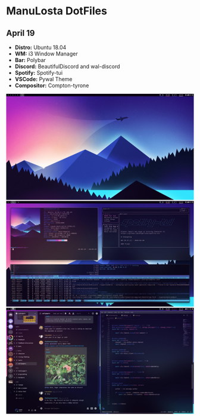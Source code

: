 # ManuLosta DotFiles

## April 19
* **Distro:** Ubuntu 18.04
* **WM:** i3 Window Manager
* **Bar:** Polybar
* **Discord:** BeautifulDiscord and wal-discord
* **Spotify:** Spotify-tui
* **VSCode:** Pywal Theme
* **Compositor:** Compton-tyrone

![Screenshot](/screenshots/2020-04-19-1587337528_screenshot_1920x1080.jpg)
![Screenshot](/screenshots/2020-04-19-1587337477_screenshot_1920x1080.jpg)
![Screenshot](/screenshots/2020-04-19-1587337165_screenshot_1920x1080.jpg)
